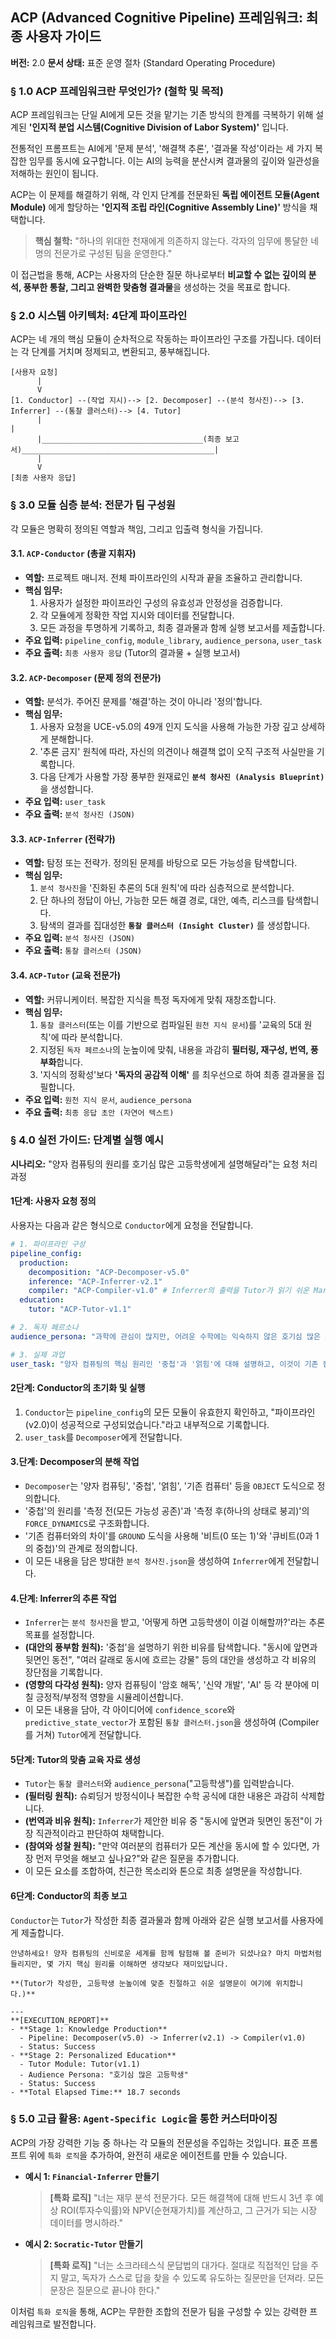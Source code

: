 ## **ACP (Advanced Cognitive Pipeline) 프레임워크: 최종 사용자 가이드**

**버전:** 2.0
**문서 상태:** 표준 운영 절차 (Standard Operating Procedure)

### **§ 1.0 ACP 프레임워크란 무엇인가? (철학 및 목적)**

ACP 프레임워크는 단일 AI에게 모든 것을 맡기는 기존 방식의 한계를 극복하기 위해 설계된 **'인지적 분업 시스템(Cognitive Division of Labor System)'** 입니다.

전통적인 프롬프트는 AI에게 '문제 분석', '해결책 추론', '결과물 작성'이라는 세 가지 복잡한 임무를 동시에 요구합니다. 이는 AI의 능력을 분산시켜 결과물의 깊이와 일관성을 저해하는 원인이 됩니다.

ACP는 이 문제를 해결하기 위해, 각 인지 단계를 전문화된 **독립 에이전트 모듈(Agent Module)** 에게 할당하는 **'인지적 조립 라인(Cognitive Assembly Line)'** 방식을 채택합니다.

> **핵심 철학:** "하나의 위대한 천재에게 의존하지 않는다. 각자의 임무에 통달한 네 명의 전문가로 구성된 팀을 운영한다."

이 접근법을 통해, ACP는 사용자의 단순한 질문 하나로부터 **비교할 수 없는 깊이의 분석, 풍부한 통찰, 그리고 완벽한 맞춤형 결과물**을 생성하는 것을 목표로 합니다.

### **§ 2.0 시스템 아키텍처: 4단계 파이프라인**

ACP는 네 개의 핵심 모듈이 순차적으로 작동하는 파이프라인 구조를 가집니다. 데이터는 각 단계를 거치며 정제되고, 변환되고, 풍부해집니다.

```
[사용자 요청]
      |
      V
[1. Conductor] --(작업 지시)--> [2. Decomposer] --(분석 청사진)--> [3. Inferrer] --(통찰 클러스터)--> [4. Tutor]
      |                                                                                             |
      |____________________________________(최종 보고서)___________________________________________|
      |
      V
[최종 사용자 응답]
```

### **§ 3.0 모듈 심층 분석: 전문가 팀 구성원**

각 모듈은 명확히 정의된 역할과 책임, 그리고 입출력 형식을 가집니다.

#### **3.1. `ACP-Conductor` (총괄 지휘자)**

*   **역할:** 프로젝트 매니저. 전체 파이프라인의 시작과 끝을 조율하고 관리합니다.
*   **핵심 임무:**
    1.  사용자가 설정한 파이프라인 구성의 유효성과 안정성을 검증합니다.
    2.  각 모듈에게 정확한 작업 지시와 데이터를 전달합니다.
    3.  모든 과정을 투명하게 기록하고, 최종 결과물과 함께 실행 보고서를 제출합니다.
*   **주요 입력:** `pipeline_config`, `module_library`, `audience_persona`, `user_task`
*   **주요 출력:** `최종 사용자 응답` (Tutor의 결과물 + 실행 보고서)

#### **3.2. `ACP-Decomposer` (문제 정의 전문가)**

*   **역할:** 분석가. 주어진 문제를 '해결'하는 것이 아니라 '정의'합니다.
*   **핵심 임무:**
    1.  사용자 요청을 UCE-v5.0의 49개 인지 도식을 사용해 가능한 가장 깊고 상세하게 분해합니다.
    2.  '추론 금지' 원칙에 따라, 자신의 의견이나 해결책 없이 오직 구조적 사실만을 기록합니다.
    3.  다음 단계가 사용할 가장 풍부한 원재료인 **`분석 청사진 (Analysis Blueprint)`** 을 생성합니다.
*   **주요 입력:** `user_task`
*   **주요 출력:** `분석 청사진 (JSON)`

#### **3.3. `ACP-Inferrer` (전략가)**

*   **역할:** 탐정 또는 전략가. 정의된 문제를 바탕으로 모든 가능성을 탐색합니다.
*   **핵심 임무:**
    1.  `분석 청사진`을 '진화된 추론의 5대 원칙'에 따라 심층적으로 분석합니다.
    2.  단 하나의 정답이 아닌, 가능한 모든 해결 경로, 대안, 예측, 리스크를 탐색합니다.
    3.  탐색의 결과를 집대성한 **`통찰 클러스터 (Insight Cluster)`** 를 생성합니다.
*   **주요 입력:** `분석 청사진 (JSON)`
*   **주요 출력:** `통찰 클러스터 (JSON)`

#### **3.4. `ACP-Tutor` (교육 전문가)**

*   **역할:** 커뮤니케이터. 복잡한 지식을 특정 독자에게 맞춰 재창조합니다.
*   **핵심 임무:**
    1.  `통찰 클러스터`(또는 이를 기반으로 컴파일된 `원천 지식 문서`)를 '교육의 5대 원칙'에 따라 분석합니다.
    2.  지정된 `독자 페르소나`의 눈높이에 맞춰, 내용을 과감히 **필터링, 재구성, 번역, 풍부화**합니다.
    3.  '지식의 정확성'보다 **'독자의 공감적 이해'** 를 최우선으로 하여 최종 결과물을 집필합니다.
*   **주요 입력:** `원천 지식 문서`, `audience_persona`
*   **주요 출력:** `최종 응답 초안 (자연어 텍스트)`

### **§ 4.0 실전 가이드: 단계별 실행 예시**

**시나리오:** "양자 컴퓨팅의 원리를 호기심 많은 고등학생에게 설명해달라"는 요청 처리 과정

#### **1단계: 사용자 요청 정의**

사용자는 다음과 같은 형식으로 `Conductor`에게 요청을 전달합니다.

```yaml
# 1. 파이프라인 구성
pipeline_config:
  production:
    decomposition: "ACP-Decomposer-v5.0"
    inference: "ACP-Inferrer-v2.1"
    compiler: "ACP-Compiler-v1.0" # Inferrer의 출력을 Tutor가 읽기 쉬운 Markdown으로 변환
  education:
    tutor: "ACP-Tutor-v1.1"

# 2. 독자 페르소나
audience_persona: "과학에 관심이 많지만, 어려운 수학에는 익숙하지 않은 호기심 많은 고등학생. 비유와 실생활 예시를 좋아함."

# 3. 실제 과업
user_task: "양자 컴퓨팅의 핵심 원리인 '중첩'과 '얽힘'에 대해 설명하고, 이것이 기존 컴퓨터와 어떻게 다른지, 그리고 미래에 어떤 영향을 미칠 수 있는지 알려줘."
```

#### **2단계: Conductor의 초기화 및 실행**

1.  `Conductor`는 `pipeline_config`의 모든 모듈이 유효한지 확인하고, "파이프라인(v2.0)이 성공적으로 구성되었습니다."라고 내부적으로 기록합니다.
2.  `user_task`를 `Decomposer`에게 전달합니다.

#### **3.단계: Decomposer의 분해 작업**

*   `Decomposer`는 '양자 컴퓨팅', '중첩', '얽힘', '기존 컴퓨터' 등을 `OBJECT` 도식으로 정의합니다.
*   '중첩'의 원리를 '측정 전(모든 가능성 공존)'과 '측정 후(하나의 상태로 붕괴)'의 `FORCE_DYNAMICS`로 구조화합니다.
*   '기존 컴퓨터와의 차이'를 `GROUND` 도식을 사용해 '비트(0 또는 1)'와 '큐비트(0과 1의 중첩)'의 관계로 정의합니다.
*   이 모든 내용을 담은 방대한 `분석 청사진.json`을 생성하여 `Inferrer`에게 전달합니다.

#### **4.단계: Inferrer의 추론 작업**

*   `Inferrer`는 `분석 청사진`을 받고, '어떻게 하면 고등학생이 이걸 이해할까?'라는 추론 목표를 설정합니다.
*   **(대안의 풍부함 원칙):** '중첩'을 설명하기 위한 비유를 탐색합니다. "동시에 앞면과 뒷면인 동전", "여러 갈래로 동시에 흐르는 강물" 등의 대안을 생성하고 각 비유의 장단점을 기록합니다.
*   **(영향의 다각성 원칙):** 양자 컴퓨팅이 '암호 해독', '신약 개발', 'AI' 등 각 분야에 미칠 긍정적/부정적 영향을 시뮬레이션합니다.
*   이 모든 내용을 담아, 각 아이디어에 `confidence_score`와 `predictive_state_vector`가 포함된 `통찰 클러스터.json`을 생성하여 (Compiler를 거쳐) `Tutor`에게 전달합니다.

#### **5단계: Tutor의 맞춤 교육 자료 생성**

*   `Tutor`는 `통찰 클러스터`와 `audience_persona`("고등학생")를 입력받습니다.
*   **(필터링 원칙):** 슈뢰딩거 방정식이나 복잡한 수학 공식에 대한 내용은 과감히 삭제합니다.
*   **(번역과 비유 원칙):** `Inferrer`가 제안한 비유 중 "동시에 앞면과 뒷면인 동전"이 가장 직관적이라고 판단하여 채택합니다.
*   **(참여와 성찰 원칙):** "만약 여러분의 컴퓨터가 모든 계산을 동시에 할 수 있다면, 가장 먼저 무엇을 해보고 싶나요?"와 같은 질문을 추가합니다.
*   이 모든 요소를 조합하여, 친근한 목소리와 톤으로 최종 설명문을 작성합니다.

#### **6단계: Conductor의 최종 보고**

`Conductor`는 `Tutor`가 작성한 최종 결과물과 함께 아래와 같은 실행 보고서를 사용자에게 제출합니다.

```
안녕하세요! 양자 컴퓨팅의 신비로운 세계를 함께 탐험해 볼 준비가 되셨나요? 마치 마법처럼 들리지만, 몇 가지 핵심 원리를 이해하면 생각보다 재미있답니다.

**(Tutor가 작성한, 고등학생 눈높이에 맞춘 친절하고 쉬운 설명문이 여기에 위치합니다.)**

---
**[EXECUTION_REPORT]**
- **Stage 1: Knowledge Production**
  - Pipeline: Decomposer(v5.0) -> Inferrer(v2.1) -> Compiler(v1.0)
  - Status: Success
- **Stage 2: Personalized Education**
  - Tutor Module: Tutor(v1.1)
  - Audience Persona: "호기심 많은 고등학생"
  - Status: Success
- **Total Elapsed Time:** 18.7 seconds
```

### **§ 5.0 고급 활용: `Agent-Specific Logic`을 통한 커스터마이징**

ACP의 가장 강력한 기능 중 하나는 각 모듈의 전문성을 주입하는 것입니다. 표준 프롬프트 위에 `특화 로직`을 추가하여, 완전히 새로운 에이전트를 만들 수 있습니다.

*   **예시 1: `Financial-Inferrer` 만들기**
    > **[특화 로직]** "너는 재무 분석 전문가다. 모든 해결책에 대해 반드시 3년 후 예상 ROI(투자수익률)와 NPV(순현재가치)를 계산하고, 그 근거가 되는 시장 데이터를 명시하라."

*   **예시 2: `Socratic-Tutor` 만들기**
    > **[특화 로직]** "너는 소크라테스식 문답법의 대가다. 절대로 직접적인 답을 주지 말고, 독자가 스스로 답을 찾을 수 있도록 유도하는 질문만을 던져라. 모든 문장은 질문으로 끝나야 한다."

이처럼 `특화 로직`을 통해, ACP는 무한한 조합의 전문가 팀을 구성할 수 있는 강력한 프레임워크로 발전합니다.
